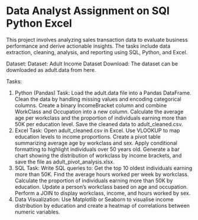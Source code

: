 # Data Analyst Assignment on SQl Python Excel
 This project involves analyzing sales transaction data to evaluate business performance and derive actionable insights. The tasks include data extraction, cleaning, analysis, and reporting using SQL, Python, and Excel.

Dataset:
Dataset: Adult Income Dataset
Download: The dataset can be downloaded as adult.data from here.

Tasks:
1. Python (Pandas) Task:
Load the adult.data file into a Pandas DataFrame.
Clean the data by handling missing values and encoding categorical columns.
Create a binary IncomeBracket column and combine WorkClass and Occupation into a new column.
Calculate the average age per workclass and the proportion of individuals earning more than 50K per education level.
Save the cleaned data to adult_cleaned.csv.
2. Excel Task:
Open adult_cleaned.csv in Excel.
Use VLOOKUP to map education levels to income proportions.
Create a pivot table summarizing average age by workclass and sex.
Apply conditional formatting to highlight individuals over 50 years old.
Generate a bar chart showing the distribution of workclass by income brackets, and save the file as adult_pivot_analysis.xlsx.
3. SQL Task:
Write SQL queries to:
Get the top 10 oldest individuals earning more than 50K.
Find the average hours worked per week by workclass.
Calculate the proportion of individuals earning more than 50K by education.
Update a person’s workclass based on age and occupation.
Perform a JOIN to display workclass, income, and hours worked by sex.
4. Data Visualization:
Use Matplotlib or Seaborn to visualise income distribution by education and create a heatmap of correlations between numeric variables.
